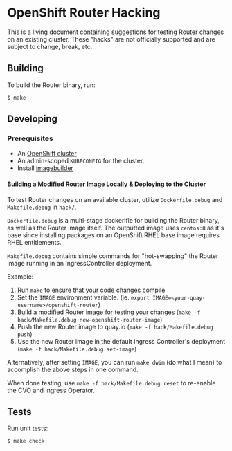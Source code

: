 # OpenShift Router Hacking

This is a living document containing suggestions for testing Router changes on an existing cluster.
These "hacks" are not officially supported and are subject to change, break, etc.

## Building

To build the Router binary, run:

```
$ make
```

## Developing

### Prerequisites

* An [OpenShift cluster](https://github.com/openshift/installer)
* An admin-scoped `KUBECONFIG` for the cluster.
* Install [imagebuilder](https://github.com/openshift/imagebuilder)

#### Building a Modified Router Image Locally & Deploying to the Cluster

To test Router changes on an available cluster, utilize `Dockerfile.debug` and
`Makefile.debug` in `hack/`.

`Dockerfile.debug` is a multi-stage dockerifle for building the Router binary,
as well as the Router image itself. The outputted image uses `centos:8` as it's base
since installing packages on an OpenShift RHEL base image requires RHEL entitlements.

`Makefile.debug` contains simple commands for "hot-swapping" the Router image running
in an IngressController deployment.

Example:

1. Run `make` to ensure that your code changes compile
1. Set the `IMAGE` environment variable. (ie. `export IMAGE=<your-quay-username>/openshift-router`)
1. Build a modified Router image for testing your changes (`make -f hack/Makefile.debug new-openshift-router-image`)
1. Push the new Router image to quay.io (`make -f hack/Makefile.debug push`)
1. Use the new Router image in the default Ingress Controller's deployment (`make -f hack/Makefile.debug set-image`)

Alternatively, after setting `IMAGE`, you can run `make dwim` (do what I mean) to accomplish the above steps in one command.

When done testing, use `make -f hack/Makefile.debug reset` to re-enable the CVO and Ingress Operator.

## Tests

Run unit tests:
```
$ make check
```
